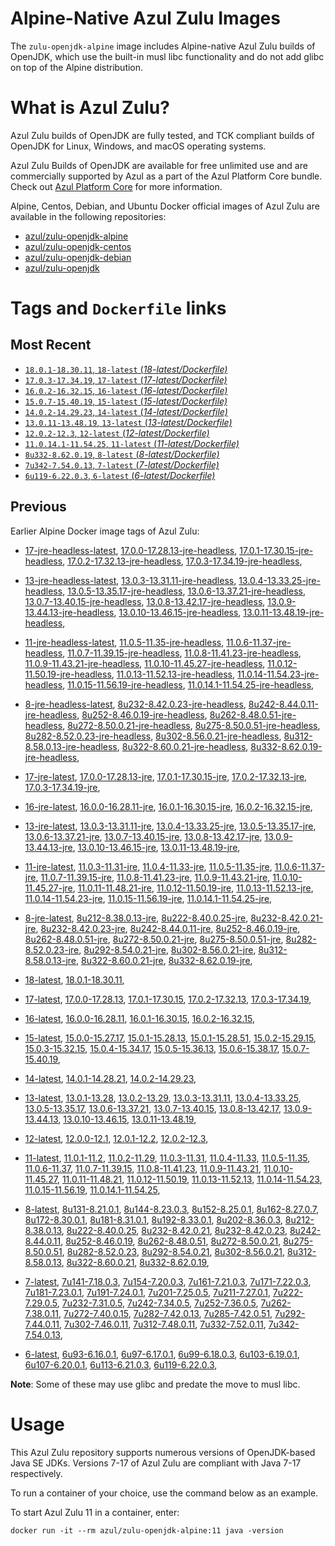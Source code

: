 Alpine-Native Azul Zulu Images
=================================
The `zulu-openjdk-alpine` image includes Alpine-native Azul Zulu builds of OpenJDK, which use the built-in musl libc functionality and do not add glibc on top of the Alpine distribution.


What is Azul Zulu?
======================================

Azul Zulu builds of OpenJDK are fully tested, and TCK compliant builds of OpenJDK for Linux, Windows, and macOS operating systems.

Azul Zulu Builds of OpenJDK are available for free unlimited use and are commercially supported by Azul as a part of the Azul Platform Core bundle.
Check out [Azul Platform Core][3] for more information.

Alpine, Centos, Debian, and Ubuntu Docker official images of Azul Zulu are available in the following repositories:

  * [azul/zulu-openjdk-alpine][4]
  * [azul/zulu-openjdk-centos][5]
  * [azul/zulu-openjdk-debian][6]
  * [azul/zulu-openjdk][7]

Tags and `Dockerfile` links
===========================

Most Recent
-----------

  * [`18.0.1-18.30.11`, `18-latest` (*18-latest/Dockerfile)*][10]
  * [`17.0.3-17.34.19`, `17-latest` (*17-latest/Dockerfile)*][12]
  * [`16.0.2-16.32.15`, `16-latest` (*16-latest/Dockerfile)*][27]
  * [`15.0.7-15.40.19`, `15-latest` (*15-latest/Dockerfile)*][35]
  * [`14.0.2-14.29.23`, `14-latest` (*14-latest/Dockerfile)*][46]
  * [`13.0.11-13.48.19`, `13-latest` (*13-latest/Dockerfile)*][49]
  * [`12.0.2-12.3`, `12-latest` (*12-latest/Dockerfile)*][81]
  * [`11.0.14.1-11.54.25`, `11-latest` (*11-latest/Dockerfile)*][85]
  * [`8u332-8.62.0.19`, `8-latest` (*8-latest/Dockerfile)*][129]
  * [`7u342-7.54.0.13`, `7-latest` (*7-latest/Dockerfile)*][181]
  * [`6u119-6.22.0.3`, `6-latest` (*6-latest/Dockerfile)*][203]

Previous
--------

Earlier Alpine Docker image tags of Azul Zulu:


  * [17-jre-headless-latest][22],
  [17.0.0-17.28.13-jre-headless][23],
  [17.0.1-17.30.15-jre-headless][24],
  [17.0.2-17.32.13-jre-headless][25],
  [17.0.3-17.34.19-jre-headless][26],
  
  * [13-jre-headless-latest][71],
  [13.0.3-13.31.11-jre-headless][72],
  [13.0.4-13.33.25-jre-headless][73],
  [13.0.5-13.35.17-jre-headless][74],
  [13.0.6-13.37.21-jre-headless][75],
  [13.0.7-13.40.15-jre-headless][76],
  [13.0.8-13.42.17-jre-headless][77],
  [13.0.9-13.44.13-jre-headless][78],
  [13.0.10-13.46.15-jre-headless][79],
  [13.0.11-13.48.19-jre-headless][80],
  
  * [11-jre-headless-latest][116],
  [11.0.5-11.35-jre-headless][118],
  [11.0.6-11.37-jre-headless][119],
  [11.0.7-11.39.15-jre-headless][120],
  [11.0.8-11.41.23-jre-headless][121],
  [11.0.9-11.43.21-jre-headless][122],
  [11.0.10-11.45.27-jre-headless][123],
  [11.0.12-11.50.19-jre-headless][124],
  [11.0.13-11.52.13-jre-headless][125],
  [11.0.14-11.54.23-jre-headless][126],
  [11.0.15-11.56.19-jre-headless][127],
  [11.0.14.1-11.54.25-jre-headless][128],
  
  * [8-jre-headless-latest][169],
  [8u232-8.42.0.23-jre-headless][170],
  [8u242-8.44.0.11-jre-headless][171],
  [8u252-8.46.0.19-jre-headless][172],
  [8u262-8.48.0.51-jre-headless][173],
  [8u272-8.50.0.21-jre-headless][174],
  [8u275-8.50.0.51-jre-headless][175],
  [8u282-8.52.0.23-jre-headless][176],
  [8u302-8.56.0.21-jre-headless][177],
  [8u312-8.58.0.13-jre-headless][178],
  [8u322-8.60.0.21-jre-headless][179],
  [8u332-8.62.0.19-jre-headless][180],
  
  * [17-jre-latest][13],
  [17.0.0-17.28.13-jre][18],
  [17.0.1-17.30.15-jre][19],
  [17.0.2-17.32.13-jre][20],
  [17.0.3-17.34.19-jre][21],
  
  * [16-jre-latest][28],
  [16.0.0-16.28.11-jre][32],
  [16.0.1-16.30.15-jre][33],
  [16.0.2-16.32.15-jre][34],
  
  * [13-jre-latest][52],
  [13.0.3-13.31.11-jre][62],
  [13.0.4-13.33.25-jre][63],
  [13.0.5-13.35.17-jre][64],
  [13.0.6-13.37.21-jre][65],
  [13.0.7-13.40.15-jre][66],
  [13.0.8-13.42.17-jre][67],
  [13.0.9-13.44.13-jre][68],
  [13.0.10-13.46.15-jre][69],
  [13.0.11-13.48.19-jre][70],
  
  * [11-jre-latest][92],
  [11.0.3-11.31-jre][102],
  [11.0.4-11.33-jre][103],
  [11.0.5-11.35-jre][104],
  [11.0.6-11.37-jre][105],
  [11.0.7-11.39.15-jre][107],
  [11.0.8-11.41.23-jre][108],
  [11.0.9-11.43.21-jre][109],
  [11.0.10-11.45.27-jre][110],
  [11.0.11-11.48.21-jre][111],
  [11.0.12-11.50.19-jre][112],
  [11.0.13-11.52.13-jre][113],
  [11.0.14-11.54.23-jre][114],
  [11.0.15-11.56.19-jre][115],
  [11.0.14.1-11.54.25-jre][117],
  
  * [8-jre-latest][130],
  [8u212-8.38.0.13-jre][154],
  [8u222-8.40.0.25-jre][155],
  [8u232-8.42.0.21-jre][156],
  [8u232-8.42.0.23-jre][157],
  [8u242-8.44.0.11-jre][158],
  [8u252-8.46.0.19-jre][159],
  [8u262-8.48.0.51-jre][160],
  [8u272-8.50.0.21-jre][161],
  [8u275-8.50.0.51-jre][162],
  [8u282-8.52.0.23-jre][163],
  [8u292-8.54.0.21-jre][164],
  [8u302-8.56.0.21-jre][165],
  [8u312-8.58.0.13-jre][166],
  [8u322-8.60.0.21-jre][167],
  [8u332-8.62.0.19-jre][168],
  
  * [18-latest][10],
  [18.0.1-18.30.11][11],
  
  * [17-latest][12],
  [17.0.0-17.28.13][14],
  [17.0.1-17.30.15][15],
  [17.0.2-17.32.13][16],
  [17.0.3-17.34.19][17],
  
  * [16-latest][27],
  [16.0.0-16.28.11][29],
  [16.0.1-16.30.15][30],
  [16.0.2-16.32.15][31],
  
  * [15-latest][35],
  [15.0.0-15.27.17][36],
  [15.0.1-15.28.13][37],
  [15.0.1-15.28.51][38],
  [15.0.2-15.29.15][39],
  [15.0.3-15.32.15][40],
  [15.0.4-15.34.17][41],
  [15.0.5-15.36.13][42],
  [15.0.6-15.38.17][43],
  [15.0.7-15.40.19][44],
  
  * [14-latest][46],
  [14.0.1-14.28.21][47],
  [14.0.2-14.29.23][48],
  
  * [13-latest][49],
  [13.0.1-13.28][50],
  [13.0.2-13.29][51],
  [13.0.3-13.31.11][53],
  [13.0.4-13.33.25][54],
  [13.0.5-13.35.17][55],
  [13.0.6-13.37.21][56],
  [13.0.7-13.40.15][57],
  [13.0.8-13.42.17][58],
  [13.0.9-13.44.13][59],
  [13.0.10-13.46.15][60],
  [13.0.11-13.48.19][61],
  
  * [12-latest][81],
  [12.0.0-12.1][82],
  [12.0.1-12.2][83],
  [12.0.2-12.3][84],
  
  * [11-latest][85],
  [11.0.1-11.2][86],
  [11.0.2-11.29][87],
  [11.0.3-11.31][88],
  [11.0.4-11.33][89],
  [11.0.5-11.35][90],
  [11.0.6-11.37][91],
  [11.0.7-11.39.15][93],
  [11.0.8-11.41.23][94],
  [11.0.9-11.43.21][95],
  [11.0.10-11.45.27][96],
  [11.0.11-11.48.21][97],
  [11.0.12-11.50.19][98],
  [11.0.13-11.52.13][99],
  [11.0.14-11.54.23][100],
  [11.0.15-11.56.19][101],
  [11.0.14.1-11.54.25][106],
  
  * [8-latest][129],
  [8u131-8.21.0.1][131],
  [8u144-8.23.0.3][132],
  [8u152-8.25.0.1][133],
  [8u162-8.27.0.7][134],
  [8u172-8.30.0.1][135],
  [8u181-8.31.0.1][136],
  [8u192-8.33.0.1][137],
  [8u202-8.36.0.3][138],
  [8u212-8.38.0.13][139],
  [8u222-8.40.0.25][140],
  [8u232-8.42.0.21][141],
  [8u232-8.42.0.23][142],
  [8u242-8.44.0.11][143],
  [8u252-8.46.0.19][144],
  [8u262-8.48.0.51][145],
  [8u272-8.50.0.21][146],
  [8u275-8.50.0.51][147],
  [8u282-8.52.0.23][148],
  [8u292-8.54.0.21][149],
  [8u302-8.56.0.21][150],
  [8u312-8.58.0.13][151],
  [8u322-8.60.0.21][152],
  [8u332-8.62.0.19][153],
  
  * [7-latest][181],
  [7u141-7.18.0.3][182],
  [7u154-7.20.0.3][183],
  [7u161-7.21.0.3][184],
  [7u171-7.22.0.3][185],
  [7u181-7.23.0.1][186],
  [7u191-7.24.0.1][187],
  [7u201-7.25.0.5][188],
  [7u211-7.27.0.1][189],
  [7u222-7.29.0.5][190],
  [7u232-7.31.0.5][191],
  [7u242-7.34.0.5][192],
  [7u252-7.36.0.5][193],
  [7u262-7.38.0.11][194],
  [7u272-7.40.0.15][195],
  [7u282-7.42.0.13][196],
  [7u285-7.42.0.51][197],
  [7u292-7.44.0.11][198],
  [7u302-7.46.0.11][199],
  [7u312-7.48.0.11][200],
  [7u332-7.52.0.11][201],
  [7u342-7.54.0.13][202],
  
  * [6-latest][203],
  [6u93-6.16.0.1][204],
  [6u97-6.17.0.1][205],
  [6u99-6.18.0.3][206],
  [6u103-6.19.0.1][207],
  [6u107-6.20.0.1][208],
  [6u113-6.21.0.3][209],
  [6u119-6.22.0.3][210],
  

**Note**: Some of these may use glibc and predate the move to musl libc.

Usage
=====

This Azul Zulu repository supports numerous versions of OpenJDK-based Java SE JDKs. Versions 7-17 of Azul Zulu are compliant with Java 7-17 respectively.

To run a container of your choice, use the command below as an example.

To start Azul Zulu 11 in a container, enter:

    docker run -it --rm azul/zulu-openjdk-alpine:11 java -version

  [1]: https://www.azul.com/files/ZuluDocker60.gif
  [2]: https://www.azul.com/
  [3]: https://www.azul.com/products/core/
  [4]: https://hub.docker.com/r/azul/zulu-openjdk-alpine
  [5]: https://hub.docker.com/r/azul/zulu-openjdk-centos
  [6]: https://hub.docker.com/r/azul/zulu-openjdk-debian
  [7]: https://hub.docker.com/r/azul/zulu-openjdk


  [22]: https://github.com/zulu-openjdk/zulu-openjdk/blob/master/alpine/17-jre-headless-latest/Dockerfile
  [23]: https://github.com/zulu-openjdk/zulu-openjdk/blob/master/alpine/17.0.0-17.28.13-jre-headless/Dockerfile
  [24]: https://github.com/zulu-openjdk/zulu-openjdk/blob/master/alpine/17.0.1-17.30.15-jre-headless/Dockerfile
  [25]: https://github.com/zulu-openjdk/zulu-openjdk/blob/master/alpine/17.0.2-17.32.13-jre-headless/Dockerfile
  [26]: https://github.com/zulu-openjdk/zulu-openjdk/blob/master/alpine/17.0.3-17.34.19-jre-headless/Dockerfile
  
  [71]: https://github.com/zulu-openjdk/zulu-openjdk/blob/master/alpine/13-jre-headless-latest/Dockerfile
  [72]: https://github.com/zulu-openjdk/zulu-openjdk/blob/master/alpine/13.0.3-13.31.11-jre-headless/Dockerfile
  [73]: https://github.com/zulu-openjdk/zulu-openjdk/blob/master/alpine/13.0.4-13.33.25-jre-headless/Dockerfile
  [74]: https://github.com/zulu-openjdk/zulu-openjdk/blob/master/alpine/13.0.5-13.35.17-jre-headless/Dockerfile
  [75]: https://github.com/zulu-openjdk/zulu-openjdk/blob/master/alpine/13.0.6-13.37.21-jre-headless/Dockerfile
  [76]: https://github.com/zulu-openjdk/zulu-openjdk/blob/master/alpine/13.0.7-13.40.15-jre-headless/Dockerfile
  [77]: https://github.com/zulu-openjdk/zulu-openjdk/blob/master/alpine/13.0.8-13.42.17-jre-headless/Dockerfile
  [78]: https://github.com/zulu-openjdk/zulu-openjdk/blob/master/alpine/13.0.9-13.44.13-jre-headless/Dockerfile
  [79]: https://github.com/zulu-openjdk/zulu-openjdk/blob/master/alpine/13.0.10-13.46.15-jre-headless/Dockerfile
  [80]: https://github.com/zulu-openjdk/zulu-openjdk/blob/master/alpine/13.0.11-13.48.19-jre-headless/Dockerfile
  
  [116]: https://github.com/zulu-openjdk/zulu-openjdk/blob/master/alpine/11-jre-headless-latest/Dockerfile
  [118]: https://github.com/zulu-openjdk/zulu-openjdk/blob/master/alpine/11.0.5-11.35-jre-headless/Dockerfile
  [119]: https://github.com/zulu-openjdk/zulu-openjdk/blob/master/alpine/11.0.6-11.37-jre-headless/Dockerfile
  [120]: https://github.com/zulu-openjdk/zulu-openjdk/blob/master/alpine/11.0.7-11.39.15-jre-headless/Dockerfile
  [121]: https://github.com/zulu-openjdk/zulu-openjdk/blob/master/alpine/11.0.8-11.41.23-jre-headless/Dockerfile
  [122]: https://github.com/zulu-openjdk/zulu-openjdk/blob/master/alpine/11.0.9-11.43.21-jre-headless/Dockerfile
  [123]: https://github.com/zulu-openjdk/zulu-openjdk/blob/master/alpine/11.0.10-11.45.27-jre-headless/Dockerfile
  [124]: https://github.com/zulu-openjdk/zulu-openjdk/blob/master/alpine/11.0.12-11.50.19-jre-headless/Dockerfile
  [125]: https://github.com/zulu-openjdk/zulu-openjdk/blob/master/alpine/11.0.13-11.52.13-jre-headless/Dockerfile
  [126]: https://github.com/zulu-openjdk/zulu-openjdk/blob/master/alpine/11.0.14-11.54.23-jre-headless/Dockerfile
  [127]: https://github.com/zulu-openjdk/zulu-openjdk/blob/master/alpine/11.0.15-11.56.19-jre-headless/Dockerfile
  [128]: https://github.com/zulu-openjdk/zulu-openjdk/blob/master/alpine/11.0.14.1-11.54.25-jre-headless/Dockerfile
  
  [169]: https://github.com/zulu-openjdk/zulu-openjdk/blob/master/alpine/8-jre-headless-latest/Dockerfile
  [170]: https://github.com/zulu-openjdk/zulu-openjdk/blob/master/alpine/8u232-8.42.0.23-jre-headless/Dockerfile
  [171]: https://github.com/zulu-openjdk/zulu-openjdk/blob/master/alpine/8u242-8.44.0.11-jre-headless/Dockerfile
  [172]: https://github.com/zulu-openjdk/zulu-openjdk/blob/master/alpine/8u252-8.46.0.19-jre-headless/Dockerfile
  [173]: https://github.com/zulu-openjdk/zulu-openjdk/blob/master/alpine/8u262-8.48.0.51-jre-headless/Dockerfile
  [174]: https://github.com/zulu-openjdk/zulu-openjdk/blob/master/alpine/8u272-8.50.0.21-jre-headless/Dockerfile
  [175]: https://github.com/zulu-openjdk/zulu-openjdk/blob/master/alpine/8u275-8.50.0.51-jre-headless/Dockerfile
  [176]: https://github.com/zulu-openjdk/zulu-openjdk/blob/master/alpine/8u282-8.52.0.23-jre-headless/Dockerfile
  [177]: https://github.com/zulu-openjdk/zulu-openjdk/blob/master/alpine/8u302-8.56.0.21-jre-headless/Dockerfile
  [178]: https://github.com/zulu-openjdk/zulu-openjdk/blob/master/alpine/8u312-8.58.0.13-jre-headless/Dockerfile
  [179]: https://github.com/zulu-openjdk/zulu-openjdk/blob/master/alpine/8u322-8.60.0.21-jre-headless/Dockerfile
  [180]: https://github.com/zulu-openjdk/zulu-openjdk/blob/master/alpine/8u332-8.62.0.19-jre-headless/Dockerfile
  
  [13]: https://github.com/zulu-openjdk/zulu-openjdk/blob/master/alpine/17-jre-latest/Dockerfile
  [18]: https://github.com/zulu-openjdk/zulu-openjdk/blob/master/alpine/17.0.0-17.28.13-jre/Dockerfile
  [19]: https://github.com/zulu-openjdk/zulu-openjdk/blob/master/alpine/17.0.1-17.30.15-jre/Dockerfile
  [20]: https://github.com/zulu-openjdk/zulu-openjdk/blob/master/alpine/17.0.2-17.32.13-jre/Dockerfile
  [21]: https://github.com/zulu-openjdk/zulu-openjdk/blob/master/alpine/17.0.3-17.34.19-jre/Dockerfile
  
  [28]: https://github.com/zulu-openjdk/zulu-openjdk/blob/master/alpine/16-jre-latest/Dockerfile
  [32]: https://github.com/zulu-openjdk/zulu-openjdk/blob/master/alpine/16.0.0-16.28.11-jre/Dockerfile
  [33]: https://github.com/zulu-openjdk/zulu-openjdk/blob/master/alpine/16.0.1-16.30.15-jre/Dockerfile
  [34]: https://github.com/zulu-openjdk/zulu-openjdk/blob/master/alpine/16.0.2-16.32.15-jre/Dockerfile
  
  [52]: https://github.com/zulu-openjdk/zulu-openjdk/blob/master/alpine/13-jre-latest/Dockerfile
  [62]: https://github.com/zulu-openjdk/zulu-openjdk/blob/master/alpine/13.0.3-13.31.11-jre/Dockerfile
  [63]: https://github.com/zulu-openjdk/zulu-openjdk/blob/master/alpine/13.0.4-13.33.25-jre/Dockerfile
  [64]: https://github.com/zulu-openjdk/zulu-openjdk/blob/master/alpine/13.0.5-13.35.17-jre/Dockerfile
  [65]: https://github.com/zulu-openjdk/zulu-openjdk/blob/master/alpine/13.0.6-13.37.21-jre/Dockerfile
  [66]: https://github.com/zulu-openjdk/zulu-openjdk/blob/master/alpine/13.0.7-13.40.15-jre/Dockerfile
  [67]: https://github.com/zulu-openjdk/zulu-openjdk/blob/master/alpine/13.0.8-13.42.17-jre/Dockerfile
  [68]: https://github.com/zulu-openjdk/zulu-openjdk/blob/master/alpine/13.0.9-13.44.13-jre/Dockerfile
  [69]: https://github.com/zulu-openjdk/zulu-openjdk/blob/master/alpine/13.0.10-13.46.15-jre/Dockerfile
  [70]: https://github.com/zulu-openjdk/zulu-openjdk/blob/master/alpine/13.0.11-13.48.19-jre/Dockerfile
  
  [92]: https://github.com/zulu-openjdk/zulu-openjdk/blob/master/alpine/11-jre-latest/Dockerfile
  [102]: https://github.com/zulu-openjdk/zulu-openjdk/blob/master/alpine/11.0.3-11.31-jre/Dockerfile
  [103]: https://github.com/zulu-openjdk/zulu-openjdk/blob/master/alpine/11.0.4-11.33-jre/Dockerfile
  [104]: https://github.com/zulu-openjdk/zulu-openjdk/blob/master/alpine/11.0.5-11.35-jre/Dockerfile
  [105]: https://github.com/zulu-openjdk/zulu-openjdk/blob/master/alpine/11.0.6-11.37-jre/Dockerfile
  [107]: https://github.com/zulu-openjdk/zulu-openjdk/blob/master/alpine/11.0.7-11.39.15-jre/Dockerfile
  [108]: https://github.com/zulu-openjdk/zulu-openjdk/blob/master/alpine/11.0.8-11.41.23-jre/Dockerfile
  [109]: https://github.com/zulu-openjdk/zulu-openjdk/blob/master/alpine/11.0.9-11.43.21-jre/Dockerfile
  [110]: https://github.com/zulu-openjdk/zulu-openjdk/blob/master/alpine/11.0.10-11.45.27-jre/Dockerfile
  [111]: https://github.com/zulu-openjdk/zulu-openjdk/blob/master/alpine/11.0.11-11.48.21-jre/Dockerfile
  [112]: https://github.com/zulu-openjdk/zulu-openjdk/blob/master/alpine/11.0.12-11.50.19-jre/Dockerfile
  [113]: https://github.com/zulu-openjdk/zulu-openjdk/blob/master/alpine/11.0.13-11.52.13-jre/Dockerfile
  [114]: https://github.com/zulu-openjdk/zulu-openjdk/blob/master/alpine/11.0.14-11.54.23-jre/Dockerfile
  [115]: https://github.com/zulu-openjdk/zulu-openjdk/blob/master/alpine/11.0.15-11.56.19-jre/Dockerfile
  [117]: https://github.com/zulu-openjdk/zulu-openjdk/blob/master/alpine/11.0.14.1-11.54.25-jre/Dockerfile
  
  [130]: https://github.com/zulu-openjdk/zulu-openjdk/blob/master/alpine/8-jre-latest/Dockerfile
  [154]: https://github.com/zulu-openjdk/zulu-openjdk/blob/master/alpine/8u212-8.38.0.13-jre/Dockerfile
  [155]: https://github.com/zulu-openjdk/zulu-openjdk/blob/master/alpine/8u222-8.40.0.25-jre/Dockerfile
  [156]: https://github.com/zulu-openjdk/zulu-openjdk/blob/master/alpine/8u232-8.42.0.21-jre/Dockerfile
  [157]: https://github.com/zulu-openjdk/zulu-openjdk/blob/master/alpine/8u232-8.42.0.23-jre/Dockerfile
  [158]: https://github.com/zulu-openjdk/zulu-openjdk/blob/master/alpine/8u242-8.44.0.11-jre/Dockerfile
  [159]: https://github.com/zulu-openjdk/zulu-openjdk/blob/master/alpine/8u252-8.46.0.19-jre/Dockerfile
  [160]: https://github.com/zulu-openjdk/zulu-openjdk/blob/master/alpine/8u262-8.48.0.51-jre/Dockerfile
  [161]: https://github.com/zulu-openjdk/zulu-openjdk/blob/master/alpine/8u272-8.50.0.21-jre/Dockerfile
  [162]: https://github.com/zulu-openjdk/zulu-openjdk/blob/master/alpine/8u275-8.50.0.51-jre/Dockerfile
  [163]: https://github.com/zulu-openjdk/zulu-openjdk/blob/master/alpine/8u282-8.52.0.23-jre/Dockerfile
  [164]: https://github.com/zulu-openjdk/zulu-openjdk/blob/master/alpine/8u292-8.54.0.21-jre/Dockerfile
  [165]: https://github.com/zulu-openjdk/zulu-openjdk/blob/master/alpine/8u302-8.56.0.21-jre/Dockerfile
  [166]: https://github.com/zulu-openjdk/zulu-openjdk/blob/master/alpine/8u312-8.58.0.13-jre/Dockerfile
  [167]: https://github.com/zulu-openjdk/zulu-openjdk/blob/master/alpine/8u322-8.60.0.21-jre/Dockerfile
  [168]: https://github.com/zulu-openjdk/zulu-openjdk/blob/master/alpine/8u332-8.62.0.19-jre/Dockerfile
  
  [10]: https://github.com/zulu-openjdk/zulu-openjdk/blob/master/alpine/18-latest/Dockerfile
  [11]: https://github.com/zulu-openjdk/zulu-openjdk/blob/master/alpine/18.0.1-18.30.11/Dockerfile
  
  [12]: https://github.com/zulu-openjdk/zulu-openjdk/blob/master/alpine/17-latest/Dockerfile
  [14]: https://github.com/zulu-openjdk/zulu-openjdk/blob/master/alpine/17.0.0-17.28.13/Dockerfile
  [15]: https://github.com/zulu-openjdk/zulu-openjdk/blob/master/alpine/17.0.1-17.30.15/Dockerfile
  [16]: https://github.com/zulu-openjdk/zulu-openjdk/blob/master/alpine/17.0.2-17.32.13/Dockerfile
  [17]: https://github.com/zulu-openjdk/zulu-openjdk/blob/master/alpine/17.0.3-17.34.19/Dockerfile
  
  [27]: https://github.com/zulu-openjdk/zulu-openjdk/blob/master/alpine/16-latest/Dockerfile
  [29]: https://github.com/zulu-openjdk/zulu-openjdk/blob/master/alpine/16.0.0-16.28.11/Dockerfile
  [30]: https://github.com/zulu-openjdk/zulu-openjdk/blob/master/alpine/16.0.1-16.30.15/Dockerfile
  [31]: https://github.com/zulu-openjdk/zulu-openjdk/blob/master/alpine/16.0.2-16.32.15/Dockerfile
  
  [35]: https://github.com/zulu-openjdk/zulu-openjdk/blob/master/alpine/15-latest/Dockerfile
  [36]: https://github.com/zulu-openjdk/zulu-openjdk/blob/master/alpine/15.0.0-15.27.17/Dockerfile
  [37]: https://github.com/zulu-openjdk/zulu-openjdk/blob/master/alpine/15.0.1-15.28.13/Dockerfile
  [38]: https://github.com/zulu-openjdk/zulu-openjdk/blob/master/alpine/15.0.1-15.28.51/Dockerfile
  [39]: https://github.com/zulu-openjdk/zulu-openjdk/blob/master/alpine/15.0.2-15.29.15/Dockerfile
  [40]: https://github.com/zulu-openjdk/zulu-openjdk/blob/master/alpine/15.0.3-15.32.15/Dockerfile
  [41]: https://github.com/zulu-openjdk/zulu-openjdk/blob/master/alpine/15.0.4-15.34.17/Dockerfile
  [42]: https://github.com/zulu-openjdk/zulu-openjdk/blob/master/alpine/15.0.5-15.36.13/Dockerfile
  [43]: https://github.com/zulu-openjdk/zulu-openjdk/blob/master/alpine/15.0.6-15.38.17/Dockerfile
  [44]: https://github.com/zulu-openjdk/zulu-openjdk/blob/master/alpine/15.0.7-15.40.19/Dockerfile
  
  [46]: https://github.com/zulu-openjdk/zulu-openjdk/blob/master/alpine/14-latest/Dockerfile
  [47]: https://github.com/zulu-openjdk/zulu-openjdk/blob/master/alpine/14.0.1-14.28.21/Dockerfile
  [48]: https://github.com/zulu-openjdk/zulu-openjdk/blob/master/alpine/14.0.2-14.29.23/Dockerfile
  
  [49]: https://github.com/zulu-openjdk/zulu-openjdk/blob/master/alpine/13-latest/Dockerfile
  [50]: https://github.com/zulu-openjdk/zulu-openjdk/blob/master/alpine/13.0.1-13.28/Dockerfile
  [51]: https://github.com/zulu-openjdk/zulu-openjdk/blob/master/alpine/13.0.2-13.29/Dockerfile
  [53]: https://github.com/zulu-openjdk/zulu-openjdk/blob/master/alpine/13.0.3-13.31.11/Dockerfile
  [54]: https://github.com/zulu-openjdk/zulu-openjdk/blob/master/alpine/13.0.4-13.33.25/Dockerfile
  [55]: https://github.com/zulu-openjdk/zulu-openjdk/blob/master/alpine/13.0.5-13.35.17/Dockerfile
  [56]: https://github.com/zulu-openjdk/zulu-openjdk/blob/master/alpine/13.0.6-13.37.21/Dockerfile
  [57]: https://github.com/zulu-openjdk/zulu-openjdk/blob/master/alpine/13.0.7-13.40.15/Dockerfile
  [58]: https://github.com/zulu-openjdk/zulu-openjdk/blob/master/alpine/13.0.8-13.42.17/Dockerfile
  [59]: https://github.com/zulu-openjdk/zulu-openjdk/blob/master/alpine/13.0.9-13.44.13/Dockerfile
  [60]: https://github.com/zulu-openjdk/zulu-openjdk/blob/master/alpine/13.0.10-13.46.15/Dockerfile
  [61]: https://github.com/zulu-openjdk/zulu-openjdk/blob/master/alpine/13.0.11-13.48.19/Dockerfile
  
  [81]: https://github.com/zulu-openjdk/zulu-openjdk/blob/master/alpine/12-latest/Dockerfile
  [82]: https://github.com/zulu-openjdk/zulu-openjdk/blob/master/alpine/12.0.0-12.1/Dockerfile
  [83]: https://github.com/zulu-openjdk/zulu-openjdk/blob/master/alpine/12.0.1-12.2/Dockerfile
  [84]: https://github.com/zulu-openjdk/zulu-openjdk/blob/master/alpine/12.0.2-12.3/Dockerfile
  
  [85]: https://github.com/zulu-openjdk/zulu-openjdk/blob/master/alpine/11-latest/Dockerfile
  [86]: https://github.com/zulu-openjdk/zulu-openjdk/blob/master/alpine/11.0.1-11.2/Dockerfile
  [87]: https://github.com/zulu-openjdk/zulu-openjdk/blob/master/alpine/11.0.2-11.29/Dockerfile
  [88]: https://github.com/zulu-openjdk/zulu-openjdk/blob/master/alpine/11.0.3-11.31/Dockerfile
  [89]: https://github.com/zulu-openjdk/zulu-openjdk/blob/master/alpine/11.0.4-11.33/Dockerfile
  [90]: https://github.com/zulu-openjdk/zulu-openjdk/blob/master/alpine/11.0.5-11.35/Dockerfile
  [91]: https://github.com/zulu-openjdk/zulu-openjdk/blob/master/alpine/11.0.6-11.37/Dockerfile
  [93]: https://github.com/zulu-openjdk/zulu-openjdk/blob/master/alpine/11.0.7-11.39.15/Dockerfile
  [94]: https://github.com/zulu-openjdk/zulu-openjdk/blob/master/alpine/11.0.8-11.41.23/Dockerfile
  [95]: https://github.com/zulu-openjdk/zulu-openjdk/blob/master/alpine/11.0.9-11.43.21/Dockerfile
  [96]: https://github.com/zulu-openjdk/zulu-openjdk/blob/master/alpine/11.0.10-11.45.27/Dockerfile
  [97]: https://github.com/zulu-openjdk/zulu-openjdk/blob/master/alpine/11.0.11-11.48.21/Dockerfile
  [98]: https://github.com/zulu-openjdk/zulu-openjdk/blob/master/alpine/11.0.12-11.50.19/Dockerfile
  [99]: https://github.com/zulu-openjdk/zulu-openjdk/blob/master/alpine/11.0.13-11.52.13/Dockerfile
  [100]: https://github.com/zulu-openjdk/zulu-openjdk/blob/master/alpine/11.0.14-11.54.23/Dockerfile
  [101]: https://github.com/zulu-openjdk/zulu-openjdk/blob/master/alpine/11.0.15-11.56.19/Dockerfile
  [106]: https://github.com/zulu-openjdk/zulu-openjdk/blob/master/alpine/11.0.14.1-11.54.25/Dockerfile
  
  [129]: https://github.com/zulu-openjdk/zulu-openjdk/blob/master/alpine/8-latest/Dockerfile
  [131]: https://github.com/zulu-openjdk/zulu-openjdk/blob/master/alpine/8u131-8.21.0.1/Dockerfile
  [132]: https://github.com/zulu-openjdk/zulu-openjdk/blob/master/alpine/8u144-8.23.0.3/Dockerfile
  [133]: https://github.com/zulu-openjdk/zulu-openjdk/blob/master/alpine/8u152-8.25.0.1/Dockerfile
  [134]: https://github.com/zulu-openjdk/zulu-openjdk/blob/master/alpine/8u162-8.27.0.7/Dockerfile
  [135]: https://github.com/zulu-openjdk/zulu-openjdk/blob/master/alpine/8u172-8.30.0.1/Dockerfile
  [136]: https://github.com/zulu-openjdk/zulu-openjdk/blob/master/alpine/8u181-8.31.0.1/Dockerfile
  [137]: https://github.com/zulu-openjdk/zulu-openjdk/blob/master/alpine/8u192-8.33.0.1/Dockerfile
  [138]: https://github.com/zulu-openjdk/zulu-openjdk/blob/master/alpine/8u202-8.36.0.3/Dockerfile
  [139]: https://github.com/zulu-openjdk/zulu-openjdk/blob/master/alpine/8u212-8.38.0.13/Dockerfile
  [140]: https://github.com/zulu-openjdk/zulu-openjdk/blob/master/alpine/8u222-8.40.0.25/Dockerfile
  [141]: https://github.com/zulu-openjdk/zulu-openjdk/blob/master/alpine/8u232-8.42.0.21/Dockerfile
  [142]: https://github.com/zulu-openjdk/zulu-openjdk/blob/master/alpine/8u232-8.42.0.23/Dockerfile
  [143]: https://github.com/zulu-openjdk/zulu-openjdk/blob/master/alpine/8u242-8.44.0.11/Dockerfile
  [144]: https://github.com/zulu-openjdk/zulu-openjdk/blob/master/alpine/8u252-8.46.0.19/Dockerfile
  [145]: https://github.com/zulu-openjdk/zulu-openjdk/blob/master/alpine/8u262-8.48.0.51/Dockerfile
  [146]: https://github.com/zulu-openjdk/zulu-openjdk/blob/master/alpine/8u272-8.50.0.21/Dockerfile
  [147]: https://github.com/zulu-openjdk/zulu-openjdk/blob/master/alpine/8u275-8.50.0.51/Dockerfile
  [148]: https://github.com/zulu-openjdk/zulu-openjdk/blob/master/alpine/8u282-8.52.0.23/Dockerfile
  [149]: https://github.com/zulu-openjdk/zulu-openjdk/blob/master/alpine/8u292-8.54.0.21/Dockerfile
  [150]: https://github.com/zulu-openjdk/zulu-openjdk/blob/master/alpine/8u302-8.56.0.21/Dockerfile
  [151]: https://github.com/zulu-openjdk/zulu-openjdk/blob/master/alpine/8u312-8.58.0.13/Dockerfile
  [152]: https://github.com/zulu-openjdk/zulu-openjdk/blob/master/alpine/8u322-8.60.0.21/Dockerfile
  [153]: https://github.com/zulu-openjdk/zulu-openjdk/blob/master/alpine/8u332-8.62.0.19/Dockerfile
  
  [181]: https://github.com/zulu-openjdk/zulu-openjdk/blob/master/alpine/7-latest/Dockerfile
  [182]: https://github.com/zulu-openjdk/zulu-openjdk/blob/master/alpine/7u141-7.18.0.3/Dockerfile
  [183]: https://github.com/zulu-openjdk/zulu-openjdk/blob/master/alpine/7u154-7.20.0.3/Dockerfile
  [184]: https://github.com/zulu-openjdk/zulu-openjdk/blob/master/alpine/7u161-7.21.0.3/Dockerfile
  [185]: https://github.com/zulu-openjdk/zulu-openjdk/blob/master/alpine/7u171-7.22.0.3/Dockerfile
  [186]: https://github.com/zulu-openjdk/zulu-openjdk/blob/master/alpine/7u181-7.23.0.1/Dockerfile
  [187]: https://github.com/zulu-openjdk/zulu-openjdk/blob/master/alpine/7u191-7.24.0.1/Dockerfile
  [188]: https://github.com/zulu-openjdk/zulu-openjdk/blob/master/alpine/7u201-7.25.0.5/Dockerfile
  [189]: https://github.com/zulu-openjdk/zulu-openjdk/blob/master/alpine/7u211-7.27.0.1/Dockerfile
  [190]: https://github.com/zulu-openjdk/zulu-openjdk/blob/master/alpine/7u222-7.29.0.5/Dockerfile
  [191]: https://github.com/zulu-openjdk/zulu-openjdk/blob/master/alpine/7u232-7.31.0.5/Dockerfile
  [192]: https://github.com/zulu-openjdk/zulu-openjdk/blob/master/alpine/7u242-7.34.0.5/Dockerfile
  [193]: https://github.com/zulu-openjdk/zulu-openjdk/blob/master/alpine/7u252-7.36.0.5/Dockerfile
  [194]: https://github.com/zulu-openjdk/zulu-openjdk/blob/master/alpine/7u262-7.38.0.11/Dockerfile
  [195]: https://github.com/zulu-openjdk/zulu-openjdk/blob/master/alpine/7u272-7.40.0.15/Dockerfile
  [196]: https://github.com/zulu-openjdk/zulu-openjdk/blob/master/alpine/7u282-7.42.0.13/Dockerfile
  [197]: https://github.com/zulu-openjdk/zulu-openjdk/blob/master/alpine/7u285-7.42.0.51/Dockerfile
  [198]: https://github.com/zulu-openjdk/zulu-openjdk/blob/master/alpine/7u292-7.44.0.11/Dockerfile
  [199]: https://github.com/zulu-openjdk/zulu-openjdk/blob/master/alpine/7u302-7.46.0.11/Dockerfile
  [200]: https://github.com/zulu-openjdk/zulu-openjdk/blob/master/alpine/7u312-7.48.0.11/Dockerfile
  [201]: https://github.com/zulu-openjdk/zulu-openjdk/blob/master/alpine/7u332-7.52.0.11/Dockerfile
  [202]: https://github.com/zulu-openjdk/zulu-openjdk/blob/master/alpine/7u342-7.54.0.13/Dockerfile
  
  [203]: https://github.com/zulu-openjdk/zulu-openjdk/blob/master/alpine/6-latest/Dockerfile
  [204]: https://github.com/zulu-openjdk/zulu-openjdk/blob/master/alpine/6u93-6.16.0.1/Dockerfile
  [205]: https://github.com/zulu-openjdk/zulu-openjdk/blob/master/alpine/6u97-6.17.0.1/Dockerfile
  [206]: https://github.com/zulu-openjdk/zulu-openjdk/blob/master/alpine/6u99-6.18.0.3/Dockerfile
  [207]: https://github.com/zulu-openjdk/zulu-openjdk/blob/master/alpine/6u103-6.19.0.1/Dockerfile
  [208]: https://github.com/zulu-openjdk/zulu-openjdk/blob/master/alpine/6u107-6.20.0.1/Dockerfile
  [209]: https://github.com/zulu-openjdk/zulu-openjdk/blob/master/alpine/6u113-6.21.0.3/Dockerfile
  [210]: https://github.com/zulu-openjdk/zulu-openjdk/blob/master/alpine/6u119-6.22.0.3/Dockerfile
  